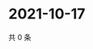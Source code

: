 # 2021-10-17

共 0 条

<!-- BEGIN -->
<!-- 最后更新时间 Sun Oct 17 2021 20:22:32 GMT+0800 (China Standard Time) -->

<!-- END -->
